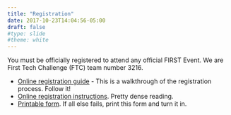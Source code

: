 ```yaml
---
title: "Registration"
date: 2017-10-23T14:04:56-05:00
draft: false
#type: slide
#theme: white
---
```


You must be officially registered to attend any official FIRST Event. We are First Tech Challenge (FTC) team number 3216.

* [Online registration guide](https://www.firstinspires.org/sites/default/files/uploads/resource_library/youth-registration-guide-v3.pdf) - This is a walkthrough of the registration process. Follow it!
* [Online registration instructions](https://www.firstinspires.org/resource-library/youth-team-member-consent-and-release-form). Pretty dense reading.
* [Printable form](https://www.firstinspires.org/sites/default/files/uploads/resource_library/first-youth-team-member-paperwork-2016-2017.pdf). If all else fails, print this form and turn it in.

